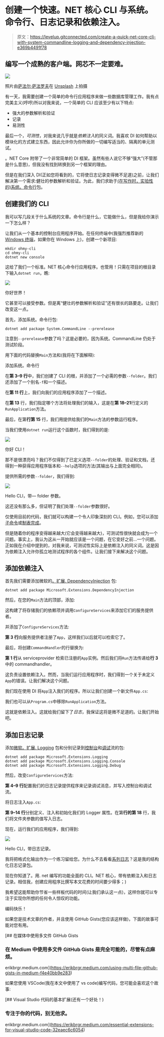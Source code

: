 # 创建一个快速。NET 核心 CLI 与系统。命令行、日志记录和依赖注入。

> 原文：<https://levelup.gitconnected.com/create-a-quick-net-core-cli-with-system-commandline-logging-and-dependency-injection-e369b4491f78>

## 编写一个成熟的客户端。网芯不一定要难。

![](img/54c7d21612031a782a72110845faa9c3.png)

照片由[萨法尔·萨法罗夫](https://unsplash.com/@codestorm?utm_source=unsplash&utm_medium=referral&utm_content=creditCopyText)在 [Unsplash](https://unsplash.com/s/photos/code?utm_source=unsplash&utm_medium=referral&utm_content=creditCopyText) 上拍摄

有一天，我需要创建一个简单的命令行应用程序来做一些数据库管理工作。我有点完美主义(哼哼)所以对我来说，一个简单的 CLI 应该至少有以下特点:

*   强大的参数解析和验证
*   记录
*   易测性

最后一个，*可测性*，对我来说几乎就是*依赖注入*的同义词。我喜欢 DI 如何帮助以模块化的方式建立东西，因此允许你为你所做的一切编写适当的、隔离的单元测试。

。NET Core 附带了一个非常简单的 DI 框架。虽然有些人说它不够“强大”(不管那是什么意思)，但我没有找到转换到另一个框架的理由。

但是在我们深入 DI(正如您将看到的，它将使日志记录变得微不足道)之前，让我们解决第一个需求:健壮的参数解析和验证。为此，我们求助于[(在写作时，实验性的)系统。命令行](https://github.com/dotnet/command-line-api)包。

## 创建我们的 CLI

我可以写几段关于什么系统的文章。命令行是什么，它能做什么，但是我给你演示一下怎么样？

让我们从一个基本的控制台应用程序开始。在任何终端中(我强烈推荐新的 [Windows 终端](https://github.com/microsoft/terminal)，如果你在 Windows 上)，创建一个新项目:

```
mkdir ohmy-cli
cd ohmy-cli
dotnet new console
```

这给了我们一个标准。NET 核心命令行应用程序。也管用！只需在项目的根目录下输入`dotnet run`，瞧:

![](img/77e425ed086decaef050fb760eaaeeea.png)

你好世界！

它甚至可以接受参数。但是离“健壮的参数解析和验证”还有很长的路要走。让我们改变这一点。

首先，添加系统。命令行包:

```
dotnet add package System.CommandLine --prerelease
```

注意到`--prerelease`参数了吗？这是必要的，因为系统。CommandLine 仍处于测试阶段。

用下面的代码替换`Main`方法和(我将在下面解释):

添加系统。命令行

在**第 3–9 行**中，我们创建了 CLI 的根，并添加了一个必需的参数`--folder`。我们还添加了一个别名`-f`和一个描述。

在**第 11 行**上，我们向我们的应用程序添加了一个描述。

在**第 13** 行，我们指定哪个方法将处理我们的输入，这是在**第 18–21**行定义的`RunApplication`方法。

最后，在第**行第 15** 行，我们用提供给我们的`Main`方法的参数运行程序。

当我们使用`dotnet run`运行这个函数时，我们得到的是:

![](img/73b1ebf694fddd9346b9424043e86c8e.png)

你好 CLI！

那不是很漂亮吗？我们不仅得到了已定义选项`--folder`的处理、验证和文档，还得到一种获得应用程序版本和`--help`选项的方法(其输出与上面完全相同)。

提供所需的参数`--folder`，我们得到:

![](img/ebdaf7214d1742ff3fe86712b48a2d35.png)

Hello CLI，带— folder 参数。

这还没有那么多，但证明了我们处理`--folder`参数很好。

仅使用目前的代码，我们就可以构建一个令人印象深刻的 CLI。例如，您可以添加[子命令](https://github.com/dotnet/command-line-api/blob/main/docs/How-To.md#Add-a-subcommand)或[制表完成](https://github.com/dotnet/command-line-api/blob/main/docs/Features-overview.md#Suggestions)。

但是随着你的程序变得越来越大(它会变得越来越大)，可测试性很快就会成为一个问题。事实上，我认为这从一开始就应该是一个问题，在它变好之前…一个问题。正如我在介绍中提到的，对我来说，可测试性实际上是依赖注入的同义词。这是因为依赖注入允许你孤立地测试程序的各个组件。让我们接下来解决这个问题。

## 添加依赖注入

首先我们需要添加微软的[。扩展. DependencyInjection](https://www.nuget.org/packages/Microsoft.Extensions.DependencyInjection) 包:

```
dotnet add package Microsoft.Extensions.DependencyInjection 
```

然后，在您的`Main`方法的顶部，添加:

这构建了将存储我们的依赖项并调用`ConfigureServices`来添加它们的服务提供者。

并添加了`ConfigureServices`方法:

**第 3 行**向服务提供者注册了`App`，这样我们以后就可以检索它了。

最后，将创建`CommandHandler`的行替换为:

**第 1 行**从 serviceprovider 检索已注册的`App`实例。然后我们将`Run`方法传递给**行 3** 中的 commandhandler。

这负责设置依赖注入。然而，当我们运行应用程序时，我们得到一个关于未定义`App`的错误。让我们解决这个问题。

我们现在使用 DI 将`App`注入我们的程序。所以让我们创建一个新文件`App.cs`:

我们也可以从`Program.cs`中移除`RunApplication`方法。

这就是依赖注入。这就给我们留下了*日志*，我保证这将是微不足道的。让我们开始吧。

## 添加日志记录

添加[微软。扩展. Logging](https://www.nuget.org/packages/Microsoft.Extensions.Logging) 包和分别记录到[控制台](https://www.nuget.org/packages/Microsoft.Extensions.Logging.Console/)和[调试](https://www.nuget.org/packages/Microsoft.Extensions.Logging.Debug/)流的包:

```
dotnet add package Microsoft.Extensions.Logging
dotnet add package Microsoft.Extensions.Logging.Console
dotnet add package Microsoft.Extensions.Logging.Debug
```

然后，改变`ConfigureServices`方法:

**第 4–9 行**配置我们的日志记录提供程序来记录调试消息，并写入控制台和调试流。

将日志注入`App.cs`:

**第 9–14 行**分别定义、注入和初始化我们的 Logger 属性。在第**行的第 18** 行，我们将文件夹参数的值写入日志。

现在，运行我们的应用程序，我们得到:

![](img/c263feb6a52648f24f7ff0cc2a6366ca.png)

Hello CLI，带日志记录。

我将把格式化输出作为一个练习留给您。为什么不去看看[系列日志](https://www.nuget.org/packages/Serilog)？这是我的结构化日志记录包。

现在你知道了。用. net 编写的功能全面的 CLI。NET 核心，带有依赖注入和日志记录。相信我，创建应用程序比撰写本文花费的时间要少得多；)

我希望这能帮助你节省一些样板代码的时间(让我们承认这一点)，这样你就可以专注于实现你所想的任何令人惊叹的功能。

编码快乐！

如果您是技术文章的作者，并且使用 GitHub Gists(您应该这样做)，下面的故事可能对您有用。

 [## 在媒体中使用多文件 GitHub Gists

### 在 Medium 中使用多文件 GitHub Gists 是完全可能的，尽管有点麻烦。

erikbrgr.medium.com](https://erikbrgr.medium.com/using-multi-file-github-gists-in-medium-f4e40bb9e283) 

如果您使用 VSCode(我在本文中使用了 vs code)编写代码，您可能会喜欢这个故事:

[](https://erikbrgr.medium.com/essential-extensions-for-visual-studio-code-32eaec6c6054) [## Visual Studio 代码的基本扩展(还有一个好处！)

### 专注于你的代码，别无他求。

erikbrgr.medium.com](https://erikbrgr.medium.com/essential-extensions-for-visual-studio-code-32eaec6c6054)